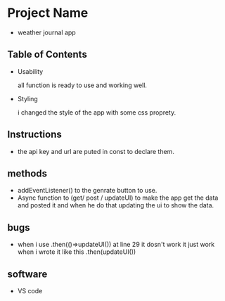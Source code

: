 # Project Name
* weather journal app
## Table of Contents

* Usability
	

  all function is ready to use and working well.

* Styling
	

  i changed the style of the app with some css proprety.


## Instructions
* the api key and url are puted in const to declare them.

## methods
* addEventListener() to the genrate button to use.
* Async function to (get/ post / updateUI) to make the app get the data and posted it and when he do that updating the ui to show the data.


## bugs
* when i use .then(()=>updateUI()) at line 29 it dosn't work it just work when i wrote it like this .then(updateUI())

## software
* VS code

